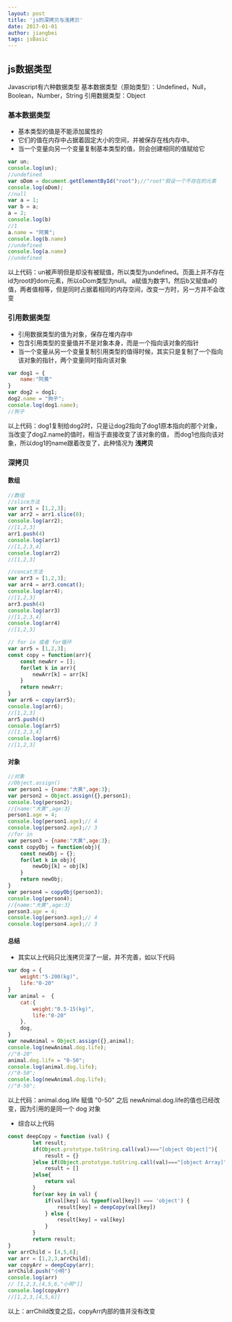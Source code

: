 ```yaml
---
layout: post
title: 'js的深拷贝与浅拷贝'
date: 2017-01-01
author: jiangbei
tags: jsBasic
---
```


## js数据类型
Javascript有六种数据类型
基本数据类型（原始类型）：Undefined，Null，Boolean，Number，String
引用数据类型：Object

### 基本数据类型
* 基本类型的值是不能添加属性的
* 它们的值在内存中占据着固定大小的空间，并被保存在栈内存中。
* 当一个变量向另一个变量复制基本类型的值，则会创建相同的值赋给它
```javascript
var un;
console.log(un);
//undefined
var oDom = document.getElementById("root");//"root"假设一个不存在的元素
console.log(oDom);
//null
var a = 1;
var b = a;
a = 2;
console.log(b) 
//1
a.name = "阿黄";
console.log(b.name) 
//undefined
console.log(a.name) 
//undefined
```
以上代码：un被声明但是却没有被赋值，所以类型为undefined。页面上并不存在id为root的dom元素，所以oDom类型为null。
a赋值为数字1，然后b又赋值a的值，两者值相等，但是同时占据着相同的内存空间，改变一方时，另一方并不会改变

### 引用数据类型
* 引用数据类型的值为对象，保存在堆内存中
* 包含引用类型的变量值并不是对象本身，而是一个指向该对象的指针
* 当一个变量从另一个变量复制引用类型的值得时候，其实只是复制了一个指向该对象的指针，两个变量同时指向该对象
```javascript
var dog1 = {
	name:"阿黄"
}
var dog2 = dog1;
dog2.name = "狗子";
console.log(dog1.name);
//狗子
```
以上代码：dog1复制给dog2时，只是让dog2指向了dog1原本指向的那个对象，当改变了dog2.name的值时，相当于直接改变了该对象的值，
而dog1也指向该对象，所以dog1的name跟着改变了，此种情况为 **浅拷贝**

### 深拷贝
#### 数组
```javascript
//数组
//slice方法
var arr1 = [1,2,3];
var arr2 = arr1.slice(0);
console.log(arr2);
//[1,2,3]
arr1.push(4)
console.log(arr1)
//[1,2,3,4]
console.log(arr2)
//[1,2,3]

//concat方法
var arr3 = [1,2,3];
var arr4 = arr3.concat();
console.log(arr4);
//[1,2,3]
arr3.push(4)
console.log(arr3)
//[1,2,3,4]
console.log(arr4)
//[1,2,3]

// for in 或者 for循环
var arr5 = [1,2,3];
const copy = function(arr){
	const newArr = [];
	for(let k in arr){
		newArr[k] = arr[k]
	}
	return newArr;
}
var arr6 = copy(arr5);
console.log(arr6);
//[1,2,3]
arr5.push(4)
console.log(arr5)
//[1,2,3,4]
console.log(arr6)
//[1,2,3]
```
#### 对象
```javascript
//对象
//Object.assign()
var person1 = {name:"大黄",age:3};
var person2 = Object.assign({},person1);
console.log(person2);
//{name:"大黄",age:3}
person1.age = 4;
console.log(person1.age);// 4
console.log(person2.age);// 3
//for in 
var person3 = {name:"大黄",age:3};
const copyObj = function(obj){
	const newObj = {};
	for(let k in obj){
		newObj[k] = obj[k]
	}
	return newObj;
}
var person4 = copyObj(person3);
console.log(person4);
//{name:"大黄",age:3}
person3.age = 4;
console.log(person3.age);// 4
console.log(person4.age);// 3
```

#### 总结
* 其实以上代码只比浅拷贝深了一层，并不完善，如以下代码
```javascript
var dog = {
	weight:"5-200(kg)",
	life:"0-20"
}
var animal =  {
	cat:{
		weight:"0.5-15(kg)",
		life:"0-20"
	},
	dog,
}
var newAnimal = Object.assign({},animal);
console.log(newAnimal.dog.life);
//"0-20"
animal.dog.life = "0-50";
console.log(animal.dog.life);
//"0-50";
console.log(newAnimal.dog.life);
//"0-50";
```

以上代码：animal.dog.life 赋值 "0-50" 之后  newAnimal.dog.life的值也已经改变，因为引用的是同一个 dog 对象

* 综合以上代码

```javascript
const deepCopy = function (val) {
		let result;
		if(Object.prototype.toString.call(val)==="[object Object]"){
			result = {}
		}else if(Object.prototype.toString.call(val)==="[object Array]"){
			result = []
		}else{
			return val
		}
		for(var key in val) {                
			if(val[key] && typeof(val[key]) === 'object') {
				result[key] = deepCopy(val[key])
			} else {
				result[key] = val[key]
			}
		}            
		return result;
}
var arrChild = [4,5,6];
var arr = [1,2,3,arrChild];
var copyArr = deepCopy(arr);
arrChild.push("小明")
console.log(arr)
// [1,2,3,[4,5,6,"小明"]]
console.log(copyArr)
//[1,2,3,[4,5,6]]
```

以上：arrChild改变之后，copyArr内部的值并没有改变